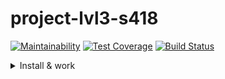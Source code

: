 # project-lvl3-s418

[![Maintainability](https://api.codeclimate.com/v1/badges/31ac59a068e16acb599f/maintainability)](https://codeclimate.com/github/Nastya-1000/project-lvl3-s418/maintainability)
[![Test Coverage](https://api.codeclimate.com/v1/badges/31ac59a068e16acb599f/test_coverage)](https://codeclimate.com/github/Nastya-1000/project-lvl3-s418/test_coverage)
[![Build Status](https://travis-ci.org/Nastya-1000/project-lvl3-s418.svg?branch=master)](https://travis-ci.org/Nastya-1000/project-lvl3-s418)

<details>
<summary>Install & work</summary>
<a href="https://asciinema.org/a/Zc21f4Fsqxhf77wvZlg3IdDsK" target="_blank"><img src="https://asciinema.org/a/Zc21f4Fsqxhf77wvZlg3IdDsK.svg" /></a>
</details>
